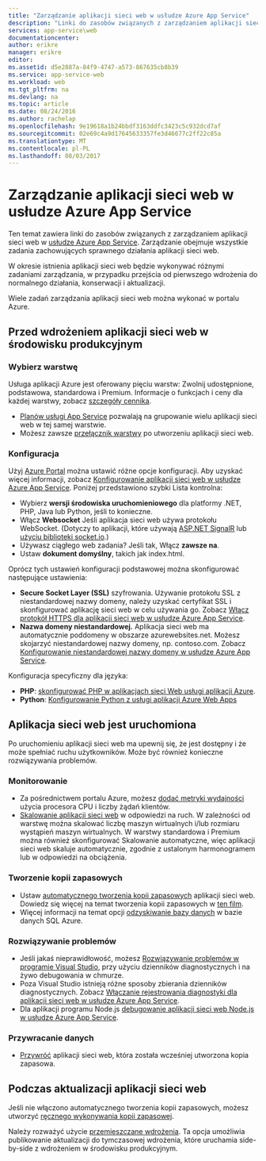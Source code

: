 ```yaml
---
title: "Zarządzanie aplikacji sieci web w usłudze Azure App Service"
description: "Linki do zasobów związanych z zarządzaniem aplikacji sieci web w usłudze Azure App Service."
services: app-service\web
documentationcenter: 
author: erikre
manager: erikre
editor: 
ms.assetid: d5e2887a-84f9-4747-a573-867635cb8b39
ms.service: app-service-web
ms.workload: web
ms.tgt_pltfrm: na
ms.devlang: na
ms.topic: article
ms.date: 08/24/2016
ms.author: rachelap
ms.openlocfilehash: 9e19618a1b24bbdf3163ddfc3423c5c932dcd7af
ms.sourcegitcommit: 02e69c4a9d17645633357fe3d46677c2ff22c85a
ms.translationtype: MT
ms.contentlocale: pl-PL
ms.lasthandoff: 08/03/2017
---
```

# <a name="manage-a-web-app-in-azure-app-service"></a>Zarządzanie aplikacji sieci web w usłudze Azure App Service
Ten temat zawiera linki do zasobów związanych z zarządzaniem aplikacji sieci web w [usłudze Azure App Service](http://go.microsoft.com/fwlink/?LinkId=529714). Zarządzanie obejmuje wszystkie zadania zachowujących sprawnego działania aplikacji sieci web. 

W okresie istnienia aplikacji sieci web będzie wykonywać różnymi zadaniami zarządzania, w przypadku przejścia od pierwszego wdrożenia do normalnego działania, konserwacji i aktualizacji.

Wiele zadań zarządzania aplikacji sieci web można wykonać w portalu Azure.

## <a name="before-you-deploy-your-web-app-to-production"></a>Przed wdrożeniem aplikacji sieci web w środowisku produkcyjnym
### <a name="choose-a-tier"></a>Wybierz warstwę
Usługa aplikacji Azure jest oferowany pięciu warstw: Zwolnij udostępnione, podstawowa, standardowa i Premium. Informacje o funkcjach i ceny dla każdej warstwy, zobacz [szczegóły cennika](https://azure.microsoft.com/pricing/details/app-service/). 

* [Planów usługi App Service](../app-service/azure-web-sites-web-hosting-plans-in-depth-overview.md) pozwalają na grupowanie wielu aplikacji sieci web w tej samej warstwie.
* Możesz zawsze [przełącznik warstwy](web-sites-scale.md) po utworzeniu aplikacji sieci web.

### <a name="configuration"></a>Konfiguracja
Użyj [Azure Portal](https://portal.azure.com/) można ustawić różne opcje konfiguracji. Aby uzyskać więcej informacji, zobacz [Konfigurowanie aplikacji sieci web w usłudze Azure App Service](web-sites-configure.md). Poniżej przedstawiono szybki Lista kontrolna:

* Wybierz **wersji środowiska uruchomieniowego** dla platformy .NET, PHP, Java lub Python, jeśli to konieczne.
* Włącz **Websocket** Jeśli aplikacja sieci web używa protokołu WebSocket. (Dotyczy to aplikacji, które używają [ASP.NET SignalR](http://www.asp.net/signalr) lub [użyciu biblioteki socket.io](web-sites-nodejs-chat-app-socketio.md).)
* Używasz ciągłego web zadania? Jeśli tak, Włącz **zawsze na**.
* Ustaw **dokument domyślny**, takich jak index.html.

Oprócz tych ustawień konfiguracji podstawowej można skonfigurować następujące ustawienia:

* **Secure Socket Layer (SSL)** szyfrowania. Używanie protokołu SSL z niestandardowej nazwy domeny, należy uzyskać certyfikat SSL i skonfigurować aplikację sieci web w celu używania go. Zobacz [Włącz protokół HTTPS dla aplikacji sieci web w usłudze Azure App Service](app-service-web-tutorial-custom-ssl.md).
* **Nazwa domeny niestandardowej.** Aplikacja sieci web ma automatycznie poddomeny w obszarze azurewebsites.net. Możesz skojarzyć niestandardowej nazwy domeny, np. contoso.com. Zobacz [Konfigurowanie niestandardowej nazwy domeny w usłudze Azure App Service](app-service-web-tutorial-custom-domain.md).

Konfiguracja specyficzny dla języka:

* **PHP**: [skonfigurować PHP w aplikacjach sieci Web usługi aplikacji Azure](web-sites-php-configure.md).
* **Python**: [Konfigurowanie Python z usługi aplikacji Azure Web Apps](web-sites-python-configure.md)

## <a name="while-your-web-app-is-running"></a>Aplikacja sieci web jest uruchomiona
Po uruchomieniu aplikacji sieci web ma upewnij się, że jest dostępny i że może spełniać ruchu użytkowników. Może być również konieczne rozwiązywania problemów.

### <a name="monitoring"></a>Monitorowanie
* Za pośrednictwem portalu Azure, możesz [dodać metryki wydajności](web-sites-monitor.md) użycia procesora CPU i liczby żądań klientów.
* [Skalowanie aplikacji sieci web](web-sites-scale.md) w odpowiedzi na ruch. W zależności od warstwę można skalować liczbę maszyn wirtualnych i/lub rozmiaru wystąpień maszyn wirtualnych. W warstwy standardowa i Premium można również skonfigurować Skalowanie automatyczne, więc aplikacji sieci web skaluje automatycznie, zgodnie z ustalonym harmonogramem lub w odpowiedzi na obciążenia.  

### <a name="backups"></a>Tworzenie kopii zapasowych
* Ustaw [automatycznego tworzenia kopii zapasowych](web-sites-backup.md) aplikacji sieci web. Dowiedz się więcej na temat tworzenia kopii zapasowych w [ten film](https://azure.microsoft.com/documentation/videos/azure-websites-automatic-and-easy-backup/).
* Więcej informacji na temat opcji [odzyskiwanie bazy danych](../sql-database/sql-database-business-continuity.md) w bazie danych SQL Azure.

### <a name="troubleshooting"></a>Rozwiązywanie problemów
* Jeśli jakaś nieprawidłowość, możesz [Rozwiązywanie problemów w programie Visual Studio](web-sites-dotnet-troubleshoot-visual-studio.md#remotedebug), przy użyciu dzienników diagnostycznych i na żywo debugowania w chmurze. 
* Poza Visual Studio istnieją różne sposoby zbierania dzienników diagnostycznych. Zobacz [Włączanie rejestrowania diagnostyki dla aplikacji sieci web w usłudze Azure App Service](web-sites-enable-diagnostic-log.md).
* Dla aplikacji programu Node.js [debugowanie aplikacji sieci web Node.js w usłudze Azure App Service](web-sites-nodejs-debug.md).

### <a name="restoring-data"></a>Przywracanie danych
* [Przywróć](web-sites-restore.md) aplikacji sieci web, która została wcześniej utworzona kopia zapasowa.

## <a name="when-you-update-your-web-app"></a>Podczas aktualizacji aplikacji sieci web
Jeśli nie włączono automatycznego tworzenia kopii zapasowych, możesz utworzyć [ręcznego wykonywania kopii zapasowej](web-sites-backup.md).

Należy rozważyć użycie [przemieszczane wdrożenia](web-sites-staged-publishing.md). Ta opcja umożliwia publikowanie aktualizacji do tymczasowej wdrożenia, które uruchamia side-by-side z wdrożeniem w środowisku produkcyjnym. 


<!-- Anchors. -->

[Before you deploy your site to production]: #before-you-deploy-your-site-to-production
[While your website is running]: #while-your-website-is-running
[When you update your website]: #when-you-update-your-website


